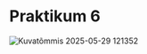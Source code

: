 # Praktikum 6

![Kuvatõmmis 2025-05-29 121352](https://github.com/user-attachments/assets/0cc89608-429c-4813-885c-8c3c2e054eaf)
